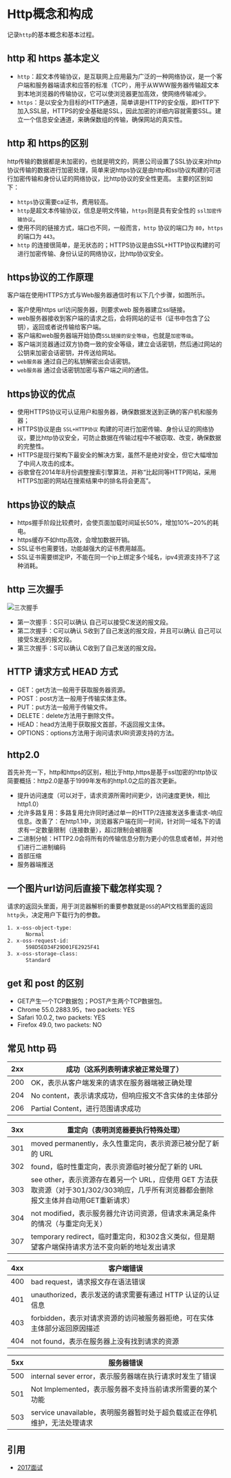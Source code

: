 # Http概念和构成

记录`http`的基本概念和基本过程。

## http 和 https 基本定义

- `http`：超文本传输协议，是互联网上应用最为广泛的一种网络协议，是一个客户端和服务器端请求和应答的标准（TCP），用于从WWW服务器传输超文本到本地浏览器的传输协议，它可以使浏览器更加高效，使网络传输减少。
- `https`：是以安全为目标的HTTP通道，简单讲是HTTP的安全版，即HTTP下加入SSL层，HTTPS的安全基础是SSL，因此加密的详细内容就需要SSL。建立一个信息安全通道，来确保数组的传输，确保网站的真实性。

## http 和 https的区别

http传输的数据都是未加密的，也就是明文的，网景公司设置了SSL协议来对http协议传输的数据进行加密处理，简单来说https协议是由http和ssl协议构建的可进行加密传输和身份认证的网络协议，比http协议的安全性更高。 主要的区别如下：

- `https`协议需要ca证书，费用较高。
- `http`是超文本传输协议，信息是明文传输，`https`则是具有安全性的 `ssl加密传输协议`。
- 使用不同的链接方式，端口也不同，一般而言，`http` 协议的端口为 `80`，`https`的端口为 `443`。
- `http` 的连接很简单，是无状态的；HTTPS协议是由SSL+HTTP协议构建的可进行加密传输、身份认证的网络协议，比http协议安全。

## https协议的工作原理

客户端在使用HTTPS方式与Web服务器通信时有以下几个步骤，如图所示。

- 客户使用https url访问服务器，则要求web 服务器建立ssl链接。
- web服务器接收到客户端的请求之后，会将网站的证书（证书中包含了公钥），返回或者说传输给客户端。
- 客户端和web服务器端开始协商`SSL链接的安全等级`，也就是`加密等级`。
- 客户端浏览器通过双方协商一致的安全等级，建立会话密钥，然后通过网站的公钥来加密会话密钥，并传送给网站。
- `web服务器` 通过自己的私钥解密出会话密钥。
- `web服务器` 通过会话密钥加密与客户端之间的通信。

## https协议的优点

- 使用HTTPS协议可认证用户和服务器，确保数据发送到正确的客户机和服务器；
- HTTPS协议是由 `SSL+HTTP协议` 构建的可进行加密传输、身份认证的网络协议，要比http协议安全，可防止数据在传输过程中不被窃取、改变，确保数据的完整性。
- HTTPS是现行架构下最安全的解决方案，虽然不是绝对安全，但它大幅增加了中间人攻击的成本。
- 谷歌曾在2014年8月份调整搜索引擎算法，并称“比起同等HTTP网站，采用HTTPS加密的网站在搜索结果中的排名将会更高”。

## https协议的缺点

- https握手阶段比较费时，会使页面加载时间延长50%，增加10%~20%的耗电。
- https缓存不如http高效，会增加数据开销。
- SSL证书也需要钱，功能越强大的证书费用越高。
- SSL证书需要绑定IP，不能在同一个ip上绑定多个域名，ipv4资源支持不了这种消耗。

## http 三次握手

![三次握手](https://user-gold-cdn.xitu.io/2018/7/10/16484133eee33c76?imageView2/0/w/1280/h/960/format/webp/ignore-error/1)

- 第一次握手：S只可以确认 自己可以接受C发送的报文段。
- 第二次握手：C可以确认 S收到了自己发送的报文段，并且可以确认 自己可以接受S发送的报文段。
- 第三次握手：S可以确认 C收到了自己发送的报文段。

## HTTP 请求方式 HEAD 方式

- GET：get方法一般用于获取服务器资源。
- POST：post方法一般用于传输实体主体。
- PUT：put方法一般用于传输文件。
- DELETE：delete方法用于删除文件。
- HEAD：head方法用于获取报文首部，不返回报文主体。
- OPTIONS：options方法用于询问请求URI资源支持的方法。

## http2.0

首先补充一下，http和https的区别，相比于http,https是基于ssl加密的http协议 简要概括：http2.0是基于1999年发布的http1.0之后的首次更新。

- 提升访问速度（可以对于，请求资源所需时间更少，访问速度更快，相比http1.0）
- 允许多路复用：多路复用允许同时通过单一的HTTP/2连接发送多重请求-响应信息。改善了：在http1.1中，浏览器客户端在同一时间，针对同一域名下的请求有一定数量限制（连接数量），超过限制会被阻塞
- 二进制分帧：HTTP2.0会将所有的传输信息分割为更小的信息或者帧，并对他们进行二进制编码
- 首部压缩
- 服务器端推送

## 一个图片url访问后直接下载怎样实现？

请求的返回头里面，用于浏览器解析的重要参数就是`OSS`的API文档里面的返回`http`头，决定用户下载行为的参数。

```bash
1. x-oss-object-type:
      Normal
2. x-oss-request-id:
      598D5ED34F29D01FE2925F41
3. x-oss-storage-class:
      Standard
```

## get 和 post 的区别

- GET产生一个TCP数据包；POST产生两个TCP数据包。
- Chrome 55.0.2883.95，two packets: YES
- Safari 10.0.2, two packets: YES
- Firefox 49.0, two packets: NO

## 常见 http 码

| 2xx | 成功（这系列表明请求被正常处理了）                     |
| --- | ------------------------------------------------------ |
| 200 | OK，表示从客户端发来的请求在服务器端被正确处理         |
| 204 | No content，表示请求成功，但响应报文不含实体的主体部分 |
| 206 | Partial Content，进行范围请求成功                      |

| 3xx | 重定向（表明浏览器要执行特殊处理）                                                                                                     |
| --- | -------------------------------------------------------------------------------------------------------------------------------------- |
| 301 | moved permanently，永久性重定向，表示资源已被分配了新的 URL                                                                            |
| 302 | found，临时性重定向，表示资源临时被分配了新的 URL                                                                                      |
| 303 | see other，表示资源存在着另一个 URL，应使用 GET 方法获取资源（对于301/302/303响应，几乎所有浏览器都会删除报文主体并自动用GET重新请求） |
| 304 | not modified，表示服务器允许访问资源，但请求未满足条件的情况（与重定向无关）                                                           |
| 307 | temporary redirect，临时重定向，和302含义类似，但是期望客户端保持请求方法不变向新的地址发出请求                                        |

| 4xx | 客户端错误                                                                |
| --- | ------------------------------------------------------------------------- |
| 400 | bad request，请求报文存在语法错误                                         |
| 401 | unauthorized，表示发送的请求需要有通过 HTTP 认证的认证信息                |
| 403 | forbidden，表示对请求资源的访问被服务器拒绝，可在实体主体部分返回原因描述 |
| 404 | not found，表示在服务器上没有找到请求的资源                               |

| 5xx | 服务器错误                                                                |
| --- | ------------------------------------------------------------------------- |
| 500 | internal sever error，表示服务器端在执行请求时发生了错误                  |
| 501 | Not Implemented，表示服务器不支持当前请求所需要的某个功能                 |
| 503 | service unavailable，表明服务器暂时处于超负载或正在停机维护，无法处理请求 |

## 引用

- [2017面试](https://juejin.im/post/5b44a485e51d4519945fb6b7#heading-80)
